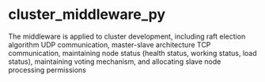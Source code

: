# cluster_middleware_py
The middleware is applied to cluster development, including raft election algorithm UDP communication, master-slave architecture TCP communication, maintaining node status (health status, working status, load status), maintaining voting mechanism, and allocating slave node processing permissions

